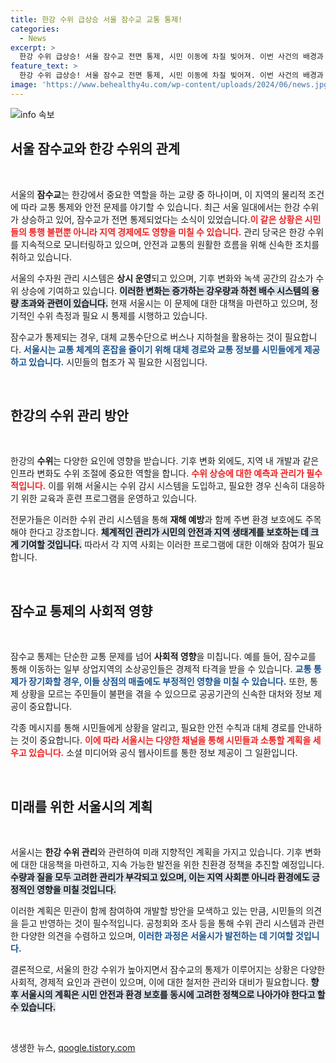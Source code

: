 ```yaml
---
title: 한강 수위 급상승 서울 잠수교 교통 통제!
categories:
  - News
excerpt: >
  한강 수위 급상승! 서울 잠수교 전면 통제, 시민 이동에 차질 빚어져. 이번 사건의 배경과 피해 상황, 대처 방안까지 짚어본다. 클릭해 확인하세요!
feature_text: >
  한강 수위 급상승! 서울 잠수교 전면 통제, 시민 이동에 차질 빚어져. 이번 사건의 배경과 피해 상황, 대처 방안까지 짚어본다. 클릭해 확인하세요!
image: 'https://www.behealthy4u.com/wp-content/uploads/2024/06/news.jpg'
---
```


<p><img src="https://www.behealthy4u.com/wp-content/uploads/2024/06/news.jpg" alt="info 속보" /></p>

<h2 data-ke-size="size26">서울 잠수교와 한강 수위의 관계</h2>

<p data-ke-size="size16">&nbsp;</p>

<p data-ke-size="size16">서울의 <b>잠수교</b>는 한강에서 중요한 역할을 하는 교량 중 하나이며, 이 지역의 물리적 조건에 따라 교통 통제와 안전 문제를 야기할 수 있습니다. 최근 서울 일대에서는 한강 수위가 상승하고 있어, 잠수교가 전면 통제되었다는 소식이 있었습니다.<b><span style="color: #ee2323;">이 같은 상황은 시민들의 통행 불편뿐 아니라 지역 경제에도 영향을 미칠 수 있습니다.</span></b> 관리 당국은 한강 수위를 지속적으로 모니터링하고 있으며, 안전과 교통의 원활한 흐름을 위해 신속한 조치를 취하고 있습니다.</p>

<p data-ke-size="size16">서울의 수자원 관리 시스템은 <b>상시 운영</b>되고 있으며, 기후 변화와 녹색 공간의 감소가 수위 상승에 기여하고 있습니다. <b><span style="background-color: #21538527;">이러한 변화는 증가하는 강우량과 하천 배수 시스템의 용량 초과와 관련이 있습니다.</span></b> 현재 서울시는 이 문제에 대한 대책을 마련하고 있으며, 정기적인 수위 측정과 필요 시 통제를 시행하고 있습니다.</p>

<p data-ke-size="size16">잠수교가 통제되는 경우, 대체 교통수단으로 버스나 지하철을 활용하는 것이 필요합니다. <b><span style="color: #1a5490;">서울시는 교통 체계의 혼잡을 줄이기 위해 대체 경로와 교통 정보를 시민들에게 제공하고 있습니다.</span></b> 시민들의 협조가 꼭 필요한 시점입니다.</p>

<p data-ke-size="size16">&nbsp;</p>

<h2 data-ke-size="size26">한강의 수위 관리 방안</h2>

<p data-ke-size="size16">&nbsp;</p>

<p data-ke-size="size16">한강의 <b>수위</b>는 다양한 요인에 영향을 받습니다. 기후 변화 외에도, 지역 내 개발과 같은 인프라 변화도 수위 조절에 중요한 역할을 합니다. <b><span style="color: #ee2323;">수위 상승에 대한 예측과 관리가 필수적입니다.</span></b> 이를 위해 서울시는 수위 감시 시스템을 도입하고, 필요한 경우 신속히 대응하기 위한 교육과 훈련 프로그램을 운영하고 있습니다.</p>

<p data-ke-size="size16">전문가들은 이러한 수위 관리 시스템을 통해 <b>재해 예방</b>과 함께 주변 환경 보호에도 주목해야 한다고 강조합니다. <b><span style="background-color: #21538527;">체계적인 관리가 시민의 안전과 지역 생태계를 보호하는 데 크게 기여할 것입니다.</span></b> 따라서 각 지역 사회는 이러한 프로그램에 대한 이해와 참여가 필요합니다.</p>

<p data-ke-size="size16">&nbsp;</p>

<h2 data-ke-size="size26">잠수교 통제의 사회적 영향</h2>

<p data-ke-size="size16">&nbsp;</p>

<p data-ke-size="size16">잠수교 통제는 단순한 교통 문제를 넘어 <b>사회적 영향</b>을 미칩니다. 예를 들어, 잠수교를 통해 이동하는 일부 상업지역의 소상공인들은 경제적 타격을 받을 수 있습니다. <b><span style="color: #1a5490;">교통 통제가 장기화할 경우, 이들 상점의 매출에도 부정적인 영향을 미칠 수 있습니다.</span></b> 또한, 통제 상황을 모르는 주민들이 불편을 겪을 수 있으므로 공공기관의 신속한 대처와 정보 제공이 중요합니다.</p>

<p data-ke-size="size16">각종 메시지를 통해 시민들에게 상황을 알리고, 필요한 안전 수칙과 대체 경로를 안내하는 것이 중요합니다. <b><span style="color: #ee2323;">이에 따라 서울시는 다양한 채널을 통해 시민들과 소통할 계획을 세우고 있습니다.</span></b> 소셜 미디어와 공식 웹사이트를 통한 정보 제공이 그 일환입니다.</p>

<p data-ke-size="size16">&nbsp;</p>

<h2 data-ke-size="size26">미래를 위한 서울시의 계획</h2>

<p data-ke-size="size16">&nbsp;</p>

<p data-ke-size="size16">서울시는 <b>한강 수위 관리</b>와 관련하여 미래 지향적인 계획을 가지고 있습니다. 기후 변화에 대한 대응책을 마련하고, 지속 가능한 발전을 위한 친환경 정책을 추진할 예정입니다. <b><span style="background-color: #21538527;">수량과 질을 모두 고려한 관리가 부각되고 있으며, 이는 지역 사회뿐 아니라 환경에도 긍정적인 영향을 미칠 것입니다.</span></b></p>

<p data-ke-size="size16">이러한 계획은 민관이 함께 참여하여 개발할 방안을 모색하고 있는 만큼, 시민들의 의견을 듣고 반영하는 것이 필수적입니다. 공청회와 조사 등을 통해 수위 관리 시스템과 관련한 다양한 의견을 수렴하고 있으며, <b><span style="color: #1a5490;">이러한 과정은 서울시가 발전하는 데 기여할 것입니다.</span></b></p>

<p data-ke-size="size16">결론적으로, 서울의 한강 수위가 높아지면서 잠수교의 통제가 이루어지는 상황은 다양한 사회적, 경제적 요인과 관련이 있으며, 이에 대한 철저한 관리와 대비가 필요합니다. <b><span style="background-color: #21538527;">향후 서울시의 계획은 시민 안전과 환경 보호를 동시에 고려한 정책으로 나아가야 한다고 할 수 있습니다.</span></b></p>

<p data-ke-size="size16">&nbsp;</p>
생생한 뉴스, <a href="https://qoogle.tistory.com" rel="dofollow">qoogle.tistory.com</a>


